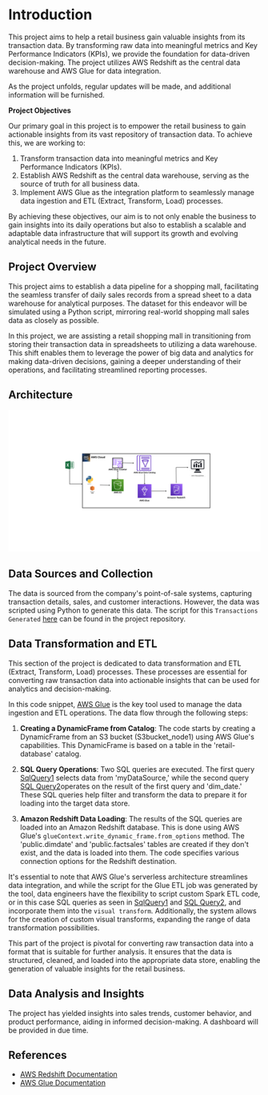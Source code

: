 # Introduction

This project aims to help a retail business gain valuable insights from its transaction data. By transforming raw data into meaningful metrics and Key Performance Indicators (KPIs), we provide the foundation for data-driven decision-making. The project utilizes AWS Redshift as the central data warehouse and AWS Glue for data integration.

As the project unfolds, regular updates will be made, and additional information will be furnished.

**Project Objectives**

Our primary goal in this project is to empower the retail business to gain actionable insights from its vast repository of transaction data. To achieve this, we are working to:

1. Transform transaction data into meaningful metrics and Key Performance Indicators (KPIs).
2. Establish AWS Redshift as the central data warehouse, serving as the source of truth for all business data.
3. Implement AWS Glue as the integration platform to seamlessly manage data ingestion and ETL (Extract, Transform, Load) processes.

By achieving these objectives, our aim is to not only enable the business to gain insights into its daily operations but also to establish a scalable and adaptable data infrastructure that will support its growth and evolving analytical needs in the future.

## Project Overview

This project aims to establish a data pipeline for a shopping mall, facilitating the seamless transfer of daily sales records from a spread sheet to a  data warehouse for analytical purposes. The dataset for this endeavor will be simulated using a Python script, mirroring real-world shopping mall sales data as closely as possible.

In this project, we are assisting a retail shopping mall in transitioning from storing their transaction data in spreadsheets to utilizing a data warehouse. This shift enables them to leverage the power of big data and analytics for making data-driven decisions, gaining a deeper understanding of their operations, and facilitating streamlined reporting processes.

## Architecture

![Architecture.png](Images/Architecture.png)

## Data Sources and Collection

The data is sourced from the company's point-of-sale systems, capturing transaction details, sales, and customer interactions. However, the data was scripted using Python to generate this data. The script for this `Transactions Generated` [here](HistoricalTransactionGenerator.py) can be found in the project repository.

## Data Transformation and ETL

This section of the project is dedicated to data transformation and ETL (Extract, Transform, Load) processes. These processes are essential for converting raw transaction data into actionable insights that can be used for analytics and decision-making.

In this code snippet, [AWS Glue](code/aws-glue-etl-job.py) is the key tool used to manage the data ingestion and ETL operations. The data flow through the following steps:

1. **Creating a DynamicFrame from Catalog**: The code starts by creating a DynamicFrame from an S3 bucket (S3bucket_node1) using AWS Glue's capabilities. This DynamicFrame is based on a table in the 'retail-database' catalog.

2. **SQL Query Operations**: Two SQL queries are executed. The first query [SqlQuery1](SQL-statements/Glue-Transform-SQL-Query/SQL-Query1.sql) selects data from 'myDataSource,' while the second query [SQL Query2](SQL-statements/Glue-Transform-SQL-Query/SQL-Query2.sql)operates on the result of the first query and 'dim_date.' These SQL queries help filter and transform the data to prepare it for loading into the target data store.

3. **Amazon Redshift Data Loading**: The results of the SQL queries are loaded into an Amazon Redshift database. This is done using AWS Glue's `glueContext.write_dynamic_frame.from_options` method. The 'public.dimdate' and 'public.factsales' tables are created if they don't exist, and the data is loaded into them. The code specifies various connection options for the Redshift destination.

It's essential to note that AWS Glue's serverless architecture streamlines data integration, and while the script for the Glue ETL job was generated by the tool, data engineers have the flexibility to script custom Spark ETL code, or in this case SQL queries as seen in [SqlQuery1](SQL-statements/Glue-Transform-SQL-Query/SQL-Query1.sql) and [SQL Query2](SQL-statements/Glue-Transform-SQL-Query/SQL-Query2.sql), and incorporate them into the `visual transform`. Additionally, the system allows for the creation of custom visual transforms, expanding the range of data transformation possibilities.

This part of the project is pivotal for converting raw transaction data into a format that is suitable for further analysis. It ensures that the data is structured, cleaned, and loaded into the appropriate data store, enabling the generation of valuable insights for the retail business.

## Data Analysis and Insights

The project has yielded insights into sales trends, customer behavior, and product performance, aiding in informed decision-making. A dashboard will be provided in due time.

## References

- [AWS Redshift Documentation](https://aws.amazon.com/redshift/)
- [AWS Glue Documentation](https://aws.amazon.com/glue/)
